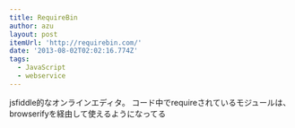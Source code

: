 ```yaml
---
title: RequireBin
author: azu
layout: post
itemUrl: 'http://requirebin.com/'
date: '2013-08-02T02:02:16.774Z'
tags:
  - JavaScript
  - webservice
---
```

jsfiddle的なオンラインエディタ。
コード中でrequireされているモジュールは、browserifyを経由して使えるようになってる
